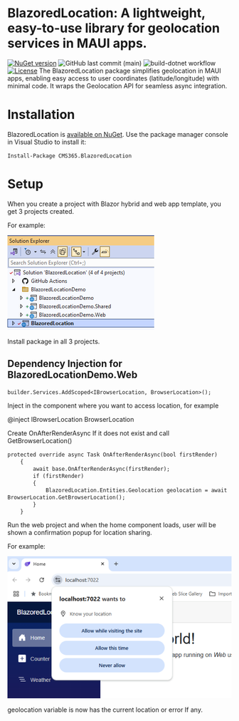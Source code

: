 # BlazoredLocation: A lightweight, easy-to-use library for geolocation services in MAUI apps.
[![NuGet version](https://img.shields.io/nuget/v/CMS365.BlazoredLocation.svg?maxAge=3600)](https://www.nuget.org/packages/CMS365.BlazoredLocation/)
![GitHub last commit (main)](https://img.shields.io/github/last-commit/CMS365-PTY-LTD/BlazoredLocation/main.svg?logo=github)
![build-dotnet workflow](https://github.com/CMS365-PTY-LTD/BlazoredLocation/actions/workflows/build-dotnet.yml/badge.svg)
[![License](https://img.shields.io/badge/license-MIT-green)](./LICENSE)
The BlazoredLocation package simplifies geolocation in MAUI apps, enabling easy access to user coordinates (latitude/longitude) with minimal code. It wraps the Geolocation API for seamless async integration.
# Installation

BlazoredLocation is [available on NuGet](https://www.nuget.org/packages/CMS365.BlazoredLocation/). Use the package manager
console in Visual Studio to install it:

```pwsh
Install-Package CMS365.BlazoredLocation
```
# Setup
When you create a project with Blazor hybrid and web app template, you get 3 projects created.

For example: 

![alt text](https://github.com/CMS365-PTY-LTD/BlazoredLocation/blob/main/BlazoredLocation/Screenshots/project-structure.png?raw=true)

Install package in all 3 projects.

## Dependency Injection for BlazoredLocationDemo.Web
```pwsh
builder.Services.AddScoped<IBrowserLocation, BrowserLocation>();
```
Inject in the component where you want to access location, for example 

@inject IBrowserLocation BrowserLocation

Create OnAfterRenderAsync If it does not exist and call GetBrowserLocation()

```
protected override async Task OnAfterRenderAsync(bool firstRender)
    {
        await base.OnAfterRenderAsync(firstRender);
        if (firstRender)
        {
            BlazoredLocation.Entities.Geolocation geolocation = await BrowserLocation.GetBrowserLocation();
        }
    }
```
Run the web project and when the home component loads, user will be shown a confirmation popup for location sharing.

For example: 

![alt text](https://github.com/CMS365-PTY-LTD/BlazoredLocation/blob/main/BlazoredLocation/Screenshots/user-confirmation.png?raw=true)

geolocation variable is now has the current location or error If any.